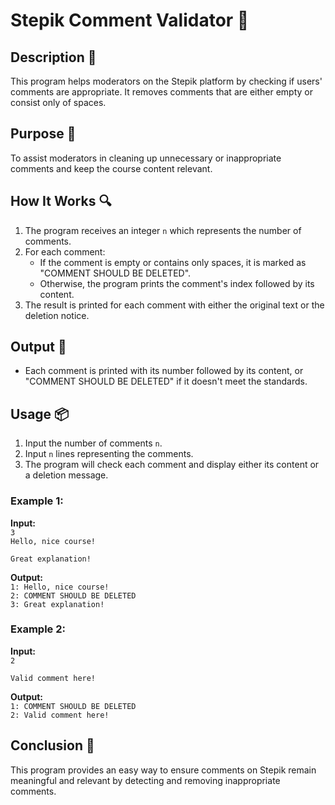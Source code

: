 # Stepik Comment Validator 📝

## Description 📝

This program helps moderators on the Stepik platform by checking if users' comments are appropriate. It removes comments that are either empty or consist only of spaces.

## Purpose 🎯

To assist moderators in cleaning up unnecessary or inappropriate comments and keep the course content relevant.

## How It Works 🔍

1. The program receives an integer `n` which represents the number of comments.
2. For each comment:
    - If the comment is empty or contains only spaces, it is marked as "COMMENT SHOULD BE DELETED".
    - Otherwise, the program prints the comment's index followed by its content.
3. The result is printed for each comment with either the original text or the deletion notice.

## Output 📜

-   Each comment is printed with its number followed by its content, or "COMMENT SHOULD BE DELETED" if it doesn't meet the standards.

## Usage 📦

1. Input the number of comments `n`.
2. Input `n` lines representing the comments.
3. The program will check each comment and display either its content or a deletion message.

### Example 1:

**Input:**  
`3`  
`Hello, nice course!`  
`     `  
`Great explanation!`

**Output:**  
`1: Hello, nice course!`  
`2: COMMENT SHOULD BE DELETED`  
`3: Great explanation!`

### Example 2:

**Input:**  
`2`  
` `  
`Valid comment here!`

**Output:**  
`1: COMMENT SHOULD BE DELETED`  
`2: Valid comment here!`

## Conclusion 🚀

This program provides an easy way to ensure comments on Stepik remain meaningful and relevant by detecting and removing inappropriate comments.
